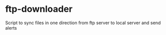 # ftp-downloader
Script to sync files in one direction from ftp server to local server and send alerts
